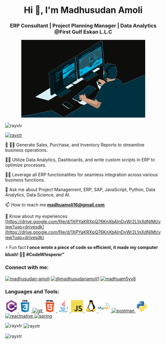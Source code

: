 <h1 align="center">Hi 👋, I'm Madhusudan Amoli</h1>
<h3 align="center">ERP Consultant | Project Planning Manager | Data Analytics @First Gulf Eskan L.L.C</h3>
<div align="center"><img src ="https://github.com/rayxtr/rayxtr/blob/main/Madhu.gif" width="400" height="250"/>
</div>

<p align="left"> <img src="https://komarev.com/ghpvc/?username=rayxtr&label=Profile%20views&color=0e75b6&style=flat" alt="rayxtr" /> </p>

<p align="left"> <a href="https://github.com/ryo-ma/github-profile-trophy"><img src="https://github-profile-trophy.vercel.app/?username=rayxtr" alt="rayxtr" /></a> </p>

 🔭 👨‍💻 Generate Sales, Purchase, and Inventory Reports to streamline business operations.

👨‍💻 Utilize Data Analytics, Dashboards, and write custom scripts in ERP to optimize processes.

👨‍💻 Leverage all ERP functionalities for seamless integration across various business functions.

💬 Ask me about Project Management, ERP, SAP, JavaScript, Python, Data Analytics, Data Science, and AI.

 📫 How to reach me **madhuamoli16@gmail.com**

 📄 Know about my experiences [https://drive.google.com/file/d/1XPYaKRXpQ76KnXbAInDvWr2L1nXdNIMt/view?usp=drivesdk](https://drive.google.com/file/d/1XPYaKRXpQ76KnXbAInDvWr2L1nXdNIMt/view?usp=drivesdk)

⚡ Fun fact **I once wrote a piece of code so efficient, it made my computer blush! 🤖💬 #CodeWhisperer"**

<h3 align="left">Connect with me:</h3>
<p align="left">
<a href="https://linkedin.com/in/madhusudan-amoli" target="blank"><img align="center" src="https://raw.githubusercontent.com/rahuldkjain/github-profile-readme-generator/master/src/images/icons/Social/linked-in-alt.svg" alt="madhusudan-amoli" height="30" width="40" /></a>
<a href="https://www.hackerrank.com/@madhusudanamoli1" target="blank"><img align="center" src="https://raw.githubusercontent.com/rahuldkjain/github-profile-readme-generator/master/src/images/icons/Social/hackerrank.svg" alt="@madhusudanamoli1" height="30" width="40" /></a>
<a href="https://auth.geeksforgeeks.org/user/madhuam5yv8" target="blank"><img align="center" src="https://raw.githubusercontent.com/rahuldkjain/github-profile-readme-generator/master/src/images/icons/Social/geeks-for-geeks.svg" alt="madhuam5yv8" height="30" width="40" /></a>
</p>

<h3 align="left">Languages and Tools:</h3>
<p align="left">  <a href="https://www.w3schools.com/cs/" target="_blank" rel="noreferrer"> <img src="https://raw.githubusercontent.com/devicons/devicon/master/icons/csharp/csharp-original.svg" alt="csharp" width="40" height="40"/> </a> <a href="https://www.w3schools.com/css/" target="_blank" rel="noreferrer"> <img src="https://raw.githubusercontent.com/devicons/devicon/master/icons/css3/css3-original-wordmark.svg" alt="css3" width="40" height="40"/> </a> <a href="https://git-scm.com/" target="_blank" rel="noreferrer"> <img src="https://www.vectorlogo.zone/logos/git-scm/git-scm-icon.svg" alt="git" width="40" height="40"/> </a> <a href="https://www.w3.org/html/" target="_blank" rel="noreferrer"> <img src="https://raw.githubusercontent.com/devicons/devicon/master/icons/html5/html5-original-wordmark.svg" alt="html5" width="40" height="40"/> </a> <a href="https://www.java.com" target="_blank" rel="noreferrer"> <img src="https://raw.githubusercontent.com/devicons/devicon/master/icons/java/java-original.svg" alt="java" width="40" height="40"/> </a> <a href="https://developer.mozilla.org/en-US/docs/Web/JavaScript" target="_blank" rel="noreferrer"> <img src="https://raw.githubusercontent.com/devicons/devicon/master/icons/javascript/javascript-original.svg" alt="javascript" width="40" height="40"/> </a> <a href="https://www.linux.org/" target="_blank" rel="noreferrer"> <img src="https://raw.githubusercontent.com/devicons/devicon/master/icons/linux/linux-original.svg" alt="linux" width="40" height="40"/> </a> <a href="https://www.mysql.com/" target="_blank" rel="noreferrer"> <img src="https://raw.githubusercontent.com/devicons/devicon/master/icons/mysql/mysql-original-wordmark.svg" alt="mysql" width="40" height="40"/> </a> <a href="https://postman.com" target="_blank" rel="noreferrer"> <img src="https://www.vectorlogo.zone/logos/getpostman/getpostman-icon.svg" alt="postman" width="40" height="40"/> </a> <a href="https://www.python.org" target="_blank" rel="noreferrer"> <img src="https://raw.githubusercontent.com/devicons/devicon/master/icons/python/python-original.svg" alt="python" width="40" height="40"/> </a> <a href="https://reactnative.dev/" target="_blank" rel="noreferrer"> <img src="https://reactnative.dev/img/header_logo.svg" alt="reactnative" width="40" height="40"/> </a> <a href="https://spring.io/" target="_blank" rel="noreferrer"> <img src="https://www.vectorlogo.zone/logos/springio/springio-icon.svg" alt="spring" width="40" height="40"/> </a> </p>

<p><img align="left" src="https://github-readme-stats.vercel.app/api/top-langs?username=rayxtr&show_icons=true&locale=en&layout=compact" alt="rayxtr" /></p>

<p>&nbsp;<img align="center" src="https://github-readme-stats.vercel.app/api?username=rayxtr&show_icons=true&locale=en" alt="rayxtr" /></p>

<p><img align="center" src="https://github-readme-streak-stats.herokuapp.com/?user=rayxtr&" alt="rayxtr" /></p>
